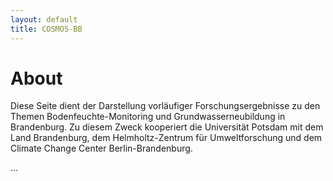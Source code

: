 ```yaml
---
layout: default
title: COSMOS-BB 
---
```


# About
Diese Seite dient der Darstellung vorläufiger Forschungsergebnisse zu den Themen Bodenfeuchte-Monitoring und Grundwasserneubildung in Brandenburg. Zu diesem Zweck kooperiert die Universität Potsdam mit dem Land Brandenburg, dem Helmholtz-Zentrum für Umweltforschung und dem Climate Change Center Berlin-Brandenburg.

...
